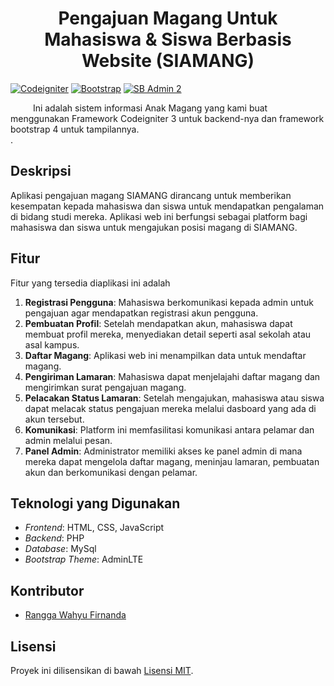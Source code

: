 <h1 align="center"> Pengajuan Magang Untuk Mahasiswa & Siswa Berbasis Website (SIAMANG)</h1>


[![Codeigniter](https://img.shields.io/badge/Codeigniter-3.0-red.svg)](https://www.codeigniter.com/)
[![Bootstrap](https://img.shields.io/badge/Bootstrap-4.0-green.svg)](https://getbootstrap.com/docs/4.0/getting-started/introduction/)
[![SB Admin 2](https://img.shields.io/badge/%20-SB%20Admin%202-blue.svg)](https://startbootstrap.com/themes/sb-admin-2/)


&emsp; &emsp; Ini adalah sistem informasi Anak Magang yang kami buat menggunakan Framework Codeigniter 3 untuk backend-nya dan framework bootstrap 4 untuk tampilannya. <br />
.<br />



## Deskripsi

Aplikasi pengajuan magang SIAMANG dirancang untuk memberikan kesempatan kepada mahasiswa dan siswa untuk mendapatkan pengalaman di bidang studi mereka. Aplikasi web ini berfungsi sebagai platform bagi mahasiswa dan siswa untuk mengajukan posisi magang di SIAMANG.


## Fitur
Fitur yang tersedia diaplikasi ini adalah
1. **Registrasi Pengguna**: Mahasiswa berkomunikasi kepada admin untuk pengajuan agar mendapatkan registrasi akun pengguna.
2. **Pembuatan Profil**: Setelah mendapatkan akun, mahasiswa dapat membuat profil mereka, menyediakan detail seperti asal sekolah atau asal kampus.
3. **Daftar Magang**: Aplikasi web ini menampilkan data untuk mendaftar magang.
4. **Pengiriman Lamaran**: Mahasiswa dapat menjelajahi daftar magang dan mengirimkan surat pengajuan magang.
5. **Pelacakan Status Lamaran**: Setelah mengajukan, mahasiswa atau siswa dapat melacak status pengajuan mereka melalui dasboard yang ada di akun tersebut.
6. **Komunikasi**: Platform ini memfasilitasi komunikasi antara pelamar dan admin melalui pesan.
7. **Panel Admin**: Administrator memiliki akses ke panel admin di mana mereka dapat mengelola daftar magang, meninjau lamaran, pembuatan akun dan berkomunikasi dengan pelamar.



## Teknologi yang Digunakan

- *Frontend*: HTML, CSS, JavaScript
- *Backend*: PHP
- *Database*: MySql
- *Bootstrap Theme*: AdminLTE

## Kontributor

- [Rangga Wahyu Firnanda](https://github.com/ranggawahyuds)


## Lisensi

Proyek ini dilisensikan di bawah [Lisensi MIT](LICENSE).
